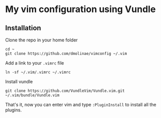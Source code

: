 # My vim configuration using Vundle

## Installation

Clone the repo in your home folder

    cd ~
    git clone https://github.com/dmolinae/vimconfig ~/.vim

Add a link to your `.vimrc` file

    ln -sf ~/.vim/.vimrc ~/.vimrc

Install vundle

    git clone https://github.com/VundleVim/Vundle.vim.git ~/.vim/bundle/Vundle.vim

That's it, now you can enter vim and type `:PluginInstall` to install all the plugins.
